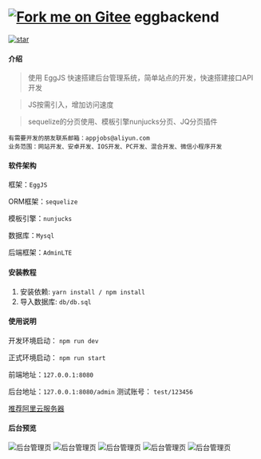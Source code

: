 # [![Fork me on Gitee](https://gitee.com/appers/eggbackend/widgets/widget_5.svg)](https://gitee.com/appers/eggbackend) eggbackend

[![star](https://gitee.com/appers/eggbackend/badge/star.svg?theme=white)](https://gitee.com/appers/eggbackend/stargazers)

#### 介绍
> 使用 EggJS 快速搭建后台管理系统，简单站点的开发，快速搭建接口API开发

> JS按需引入，增加访问速度

> sequelize的分页使用、模板引擎nunjucks分页、JQ分页插件

```
有需要开发的朋友联系邮箱：appjobs@aliyun.com
业务范围：网站开发、安卓开发、IOS开发、PC开发、混合开发、微信小程序开发
```

#### 软件架构

框架：``EggJS``

ORM框架：``sequelize``

模板引擎：``nunjucks``

数据库：``Mysql``

后端框架：``AdminLTE``

#### 安装教程

1.  安装依赖: ```yarn install / npm install```
2.  导入数据库: ``` db/db.sql ```

#### 使用说明

开发环境启动： ```npm run dev```

正式环境启动： ```npm run start```

前端地址：``` 127.0.0.1:8080 ```

后台地址：``` 127.0.0.1:8080/admin ```
测试账号： ```test/123456```

[推荐阿里云服务器](https://www.aliyun.com/minisite/goods?userCode=3iqxrhre)

#### 后台预览
![](http://cd-doc.oss-cn-chengdu.aliyuncs.com/egg/goscc-1.png "后台管理页")
![](http://cd-doc.oss-cn-chengdu.aliyuncs.com/egg/goscc-2.png "后台管理页")
![](http://cd-doc.oss-cn-chengdu.aliyuncs.com/egg/goscc-3.png "后台管理页")
![](http://cd-doc.oss-cn-chengdu.aliyuncs.com/egg/goscc-4.png "后台管理页")
![](http://cd-doc.oss-cn-chengdu.aliyuncs.com/egg/goscc-5.png "后台管理页")
